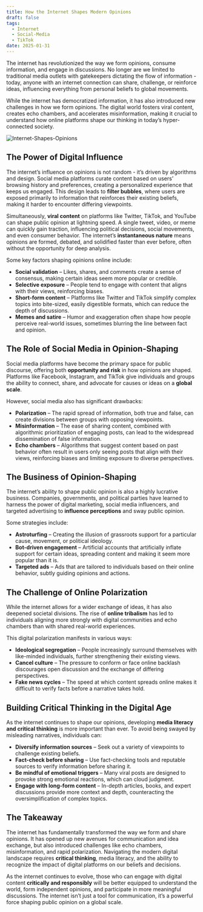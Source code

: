 ```yaml
---
title: How the Internet Shapes Modern Opinions
draft: false
tags:
  - Internet
  - Social-Media
  - TikTok
date: 2025-01-31
---
```

The internet has revolutionized the way we form opinions, consume information, and engage in discussions. No longer are we limited to traditional media outlets with gatekeepers dictating the flow of information - today, anyone with an internet connection can share, challenge, or reinforce ideas, influencing everything from personal beliefs to global movements.

While the internet has democratized information, it has also introduced new challenges in how we form opinions. The digital world fosters viral content, creates echo chambers, and accelerates misinformation, making it crucial to understand how online platforms shape our thinking in today’s hyper-connected society.

![Internet-Shapes-Opinions](https://easy-peasy.ai/cdn-cgi/image/quality=80,format=auto,width=700/https://fdczvxmwwjwpwbeeqcth.supabase.co/storage/v1/object/public/images/34daf2e8-7b3e-4eb1-90d1-8051c4821520/0c011b13-a734-4122-a07d-79b9021ed6e2.png)
## The Power of Digital Influence

The internet’s influence on opinions is not random - it’s driven by algorithms and design. Social media platforms curate content based on users’ browsing history and preferences, creating a personalized experience that keeps us engaged. This design leads to **filter bubbles**, where users are exposed primarily to information that reinforces their existing beliefs, making it harder to encounter differing viewpoints.

Simultaneously, **viral content** on platforms like Twitter, TikTok, and YouTube can shape public opinion at lightning speed. A single tweet, video, or meme can quickly gain traction, influencing political decisions, social movements, and even consumer behavior. The internet’s **instantaneous nature** means opinions are formed, debated, and solidified faster than ever before, often without the opportunity for deep analysis.

Some key factors shaping opinions online include:

- **Social validation** – Likes, shares, and comments create a sense of consensus, making certain ideas seem more popular or credible.
- **Selective exposure** – People tend to engage with content that aligns with their views, reinforcing biases.
- **Short-form content** – Platforms like Twitter and TikTok simplify complex topics into bite-sized, easily digestible formats, which can reduce the depth of discussions.
- **Memes and satire** – Humor and exaggeration often shape how people perceive real-world issues, sometimes blurring the line between fact and opinion.

## The Role of Social Media in Opinion-Shaping

Social media platforms have become the primary space for public discourse, offering both **opportunity and risk** in how opinions are shaped. Platforms like Facebook, Instagram, and TikTok give individuals and groups the ability to connect, share, and advocate for causes or ideas on a **global scale**.

However, social media also has significant drawbacks:

- **Polarization** – The rapid spread of information, both true and false, can create divisions between groups with opposing viewpoints.
- **Misinformation** – The ease of sharing content, combined with algorithmic prioritization of engaging posts, can lead to the widespread dissemination of false information.
- **Echo chambers** – Algorithms that suggest content based on past behavior often result in users only seeing posts that align with their views, reinforcing biases and limiting exposure to diverse perspectives.

## The Business of Opinion-Shaping

The internet’s ability to shape public opinion is also a highly lucrative business. Companies, governments, and political parties have learned to harness the power of digital marketing, social media influencers, and targeted advertising to **influence perceptions** and sway public opinion.

Some strategies include:

- **Astroturfing** – Creating the illusion of grassroots support for a particular cause, movement, or political ideology.
- **Bot-driven engagement** – Artificial accounts that artificially inflate support for certain ideas, spreading content and making it seem more popular than it is.
- **Targeted ads** – Ads that are tailored to individuals based on their online behavior, subtly guiding opinions and actions.

## The Challenge of Online Polarization

While the internet allows for a wider exchange of ideas, it has also deepened societal divisions. The rise of **online tribalism** has led to individuals aligning more strongly with digital communities and echo chambers than with shared real-world experiences.

This digital polarization manifests in various ways:

- **Ideological segregation** – People increasingly surround themselves with like-minded individuals, further strengthening their existing views.
- **Cancel culture** – The pressure to conform or face online backlash discourages open discussion and the exchange of differing perspectives.
- **Fake news cycles** – The speed at which content spreads online makes it difficult to verify facts before a narrative takes hold.

## Building Critical Thinking in the Digital Age

As the internet continues to shape our opinions, developing **media literacy and critical thinking** is more important than ever. To avoid being swayed by misleading narratives, individuals can:

- **Diversify information sources** – Seek out a variety of viewpoints to challenge existing beliefs.
- **Fact-check before sharing** – Use fact-checking tools and reputable sources to verify information before sharing it.
- **Be mindful of emotional triggers** – Many viral posts are designed to provoke strong emotional reactions, which can cloud judgment.
- **Engage with long-form content** – In-depth articles, books, and expert discussions provide more context and depth, counteracting the oversimplification of complex topics.

## The Takeaway

The internet has fundamentally transformed the way we form and share opinions. It has opened up new avenues for communication and idea exchange, but also introduced challenges like echo chambers, misinformation, and rapid polarization. Navigating the modern digital landscape requires **critical thinking**, media literacy, and the ability to recognize the impact of digital platforms on our beliefs and decisions.

As the internet continues to evolve, those who can engage with digital content **critically and responsibly** will be better equipped to understand the world, form independent opinions, and participate in more meaningful discussions. The internet isn’t just a tool for communication, it’s a powerful force shaping public opinion on a global scale.